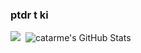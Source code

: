 ### ptdr t ki

<!-- <img src="https://img.shields.io/static/v1?label=1&message=test&color=red">&nbsp; -->

<img src="https://github-readme-stats.vercel.app/api/top-langs/?username=catarme&hide=PHP&theme=white" />&nbsp;&nbsp;<img src="https://github-readme-stats.vercel.app/api?username=catarme&&show_icons=true&line_height=27&v=5&theme=white&hide=contribs,issues" alt="catarme's GitHub Stats" />
<!--
**catarme/catarme** is a ✨ _special_ ✨ repository because its `README.md` (this file) appears on your GitHub profile.

Here are some ideas to get you started:

- 🔭 I’m currently working on ...
- 🌱 I’m currently learning ...
- 👯 I’m looking to collaborate on ...
- 🤔 I’m looking for help with ...
- 💬 Ask me about ...
- 📫 How to reach me: ...
- 😄 Pronouns: ...
- ⚡ Fun fact: ...
-->
